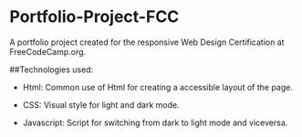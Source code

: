 # Portfolio-Project-FCC
A portfolio project created for the responsive Web Design Certification at FreeCodeCamp.org. 

##Technologies used:

+ Html: 
  Common use of Html for creating a accessible layout of the page.  
   
+ CSS: 
  Visual style for light and dark mode.
  
+ Javascript: 
  Script for switching from dark to light mode and viceversa.  



